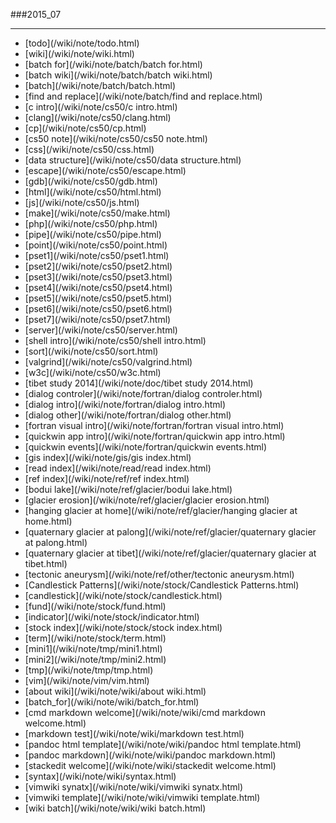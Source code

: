 ###2015_07

------

<div id=archive_creation_date>
<ul>
<li>[todo](/wiki/note/todo.html)</li> 
<li>[wiki](/wiki/note/wiki.html)</li> 
<li>[batch for](/wiki/note/batch/batch for.html)</li> 
<li>[batch wiki](/wiki/note/batch/batch wiki.html)</li> 
<li>[batch](/wiki/note/batch/batch.html)</li> 
<li>[find and replace](/wiki/note/batch/find and replace.html)</li> 
<li>[c intro](/wiki/note/cs50/c intro.html)</li> 
<li>[clang](/wiki/note/cs50/clang.html)</li> 
<li>[cp](/wiki/note/cs50/cp.html)</li> 
<li>[cs50 note](/wiki/note/cs50/cs50 note.html)</li> 
<li>[css](/wiki/note/cs50/css.html)</li> 
<li>[data structure](/wiki/note/cs50/data structure.html)</li> 
<li>[escape](/wiki/note/cs50/escape.html)</li> 
<li>[gdb](/wiki/note/cs50/gdb.html)</li> 
<li>[html](/wiki/note/cs50/html.html)</li> 
<li>[js](/wiki/note/cs50/js.html)</li> 
<li>[make](/wiki/note/cs50/make.html)</li> 
<li>[php](/wiki/note/cs50/php.html)</li> 
<li>[pipe](/wiki/note/cs50/pipe.html)</li> 
<li>[point](/wiki/note/cs50/point.html)</li> 
<li>[pset1](/wiki/note/cs50/pset1.html)</li> 
<li>[pset2](/wiki/note/cs50/pset2.html)</li> 
<li>[pset3](/wiki/note/cs50/pset3.html)</li> 
<li>[pset4](/wiki/note/cs50/pset4.html)</li> 
<li>[pset5](/wiki/note/cs50/pset5.html)</li> 
<li>[pset6](/wiki/note/cs50/pset6.html)</li> 
<li>[pset7](/wiki/note/cs50/pset7.html)</li> 
<li>[server](/wiki/note/cs50/server.html)</li> 
<li>[shell intro](/wiki/note/cs50/shell intro.html)</li> 
<li>[sort](/wiki/note/cs50/sort.html)</li> 
<li>[valgrind](/wiki/note/cs50/valgrind.html)</li> 
<li>[w3c](/wiki/note/cs50/w3c.html)</li> 
<li>[tibet study 2014](/wiki/note/doc/tibet study 2014.html)</li> 
<li>[dialog controler](/wiki/note/fortran/dialog controler.html)</li> 
<li>[dialog intro](/wiki/note/fortran/dialog intro.html)</li> 
<li>[dialog other](/wiki/note/fortran/dialog other.html)</li> 
<li>[fortran visual intro](/wiki/note/fortran/fortran visual intro.html)</li> 
<li>[quickwin app intro](/wiki/note/fortran/quickwin app intro.html)</li> 
<li>[quickwin events](/wiki/note/fortran/quickwin events.html)</li> 
<li>[gis index](/wiki/note/gis/gis index.html)</li> 
<li>[read index](/wiki/note/read/read index.html)</li> 
<li>[ref index](/wiki/note/ref/ref index.html)</li> 
<li>[bodui lake](/wiki/note/ref/glacier/bodui lake.html)</li> 
<li>[glacier erosion](/wiki/note/ref/glacier/glacier erosion.html)</li> 
<li>[hanging glacier at home](/wiki/note/ref/glacier/hanging glacier at home.html)</li> 
<li>[quaternary glacier at palong](/wiki/note/ref/glacier/quaternary glacier at palong.html)</li> 
<li>[quaternary glacier at tibet](/wiki/note/ref/glacier/quaternary glacier at tibet.html)</li> 
<li>[tectonic aneurysm](/wiki/note/ref/other/tectonic aneurysm.html)</li> 
<li>[Candlestick Patterns](/wiki/note/stock/Candlestick Patterns.html)</li> 
<li>[candlestick](/wiki/note/stock/candlestick.html)</li> 
<li>[fund](/wiki/note/stock/fund.html)</li> 
<li>[indicator](/wiki/note/stock/indicator.html)</li> 
<li>[stock index](/wiki/note/stock/stock index.html)</li> 
<li>[term](/wiki/note/stock/term.html)</li> 
<li>[mini1](/wiki/note/tmp/mini1.html)</li> 
<li>[mini2](/wiki/note/tmp/mini2.html)</li> 
<li>[tmp](/wiki/note/tmp/tmp.html)</li> 
<li>[vim](/wiki/note/vim/vim.html)</li> 
<li>[about wiki](/wiki/note/wiki/about wiki.html)</li> 
<li>[batch_for](/wiki/note/wiki/batch_for.html)</li> 
<li>[cmd markdown welcome](/wiki/note/wiki/cmd markdown welcome.html)</li> 
<li>[markdown test](/wiki/note/wiki/markdown test.html)</li> 
<li>[pandoc html template](/wiki/note/wiki/pandoc html template.html)</li> 
<li>[pandoc markdown](/wiki/note/wiki/pandoc markdown.html)</li> 
<li>[stackedit welcome](/wiki/note/wiki/stackedit welcome.html)</li> 
<li>[syntax](/wiki/note/wiki/syntax.html)</li> 
<li>[vimwiki synatx](/wiki/note/wiki/vimwiki synatx.html)</li> 
<li>[vimwiki template](/wiki/note/wiki/vimwiki template.html)</li> 
<li>[wiki batch](/wiki/note/wiki/wiki batch.html)</li> 
</ul>
</div>
